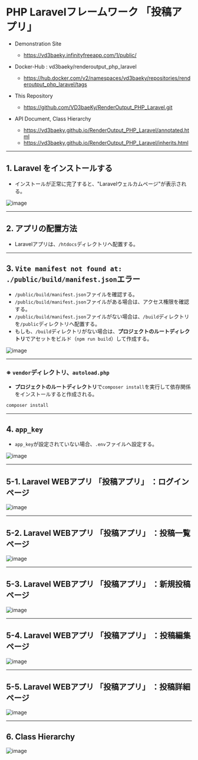 # PHP Laravelフレームワーク 「投稿アプリ」 
 

* Demonstration Site 
    - https://vd3baeky.infinityfreeapp.com/1/public/

* Docker-Hub : vd3baeky/renderoutput_php_laravel
    - https://hub.docker.com/v2/namespaces/vd3baeky/repositories/renderoutput_php_laravel/tags
 
* This Repository
    - https://github.com/VD3baeKy/RenderOutput_PHP_Laravel.git

* API Document, Class Hierarchy
    - https://vd3baeky.github.io/RenderOutput_PHP_Laravel/annotated.html
    - https://vd3baeky.github.io/RenderOutput_PHP_Laravel/inherits.html

---
## 1. Laravel をインストールする

* インストールが正常に完了すると、"Laravelウェルカムページ"が表示される。

![image](https://github.com/user-attachments/assets/3244e3d4-763e-4a85-bbb2-7823c2edad60)
 
---

## 2. アプリの配置方法
* Laravelアプリは、```/htdocs```ディレクトリへ配置する。
 
---

## 3. ```Vite manifest not found at: ./public/build/manifest.json```エラー
* ```/public/build/manifest.json```ファイルを確認する。
* ```/public/build/manifest.json```ファイルがある場合は、アクセス権限を確認する。
* ```/public/build/manifest.json```ファイルがない場合は、```/build```ディレクトリを```/public```ディレクトリへ配置する。
* もしも、```/build```ディレクトリがない場合は、**プロジェクトのルートディレクトリ**でアセットをビルド（```npm run build```）して作成する。

![image](https://github.com/user-attachments/assets/52730a92-69dd-4f96-a71b-32bdeaf8577f) 

---

### ※ ```vendor```ディレクトリ、```autoload.php```
* **プロジェクトのルートディレクトリ**で```composer install```を実行して依存関係をインストールすると作成される。
``` bash
composer install
```
 
---
## 4.  ```app_key```
* ```app_key```が設定されていない場合、```.env```ファイルへ設定する。 

![image](https://github.com/user-attachments/assets/074ff161-0ab1-47b1-b7e1-418561c6b32f) 
 
---
## 5-1. Laravel WEBアプリ 「投稿アプリ」 ：ログインページ
![image](https://github.com/user-attachments/assets/96df4fe0-e7b0-4d19-a5ff-c4c5265185bb) 

---
## 5-2. Laravel WEBアプリ 「投稿アプリ」 ：投稿一覧ページ
![image](https://github.com/user-attachments/assets/b6b46ac1-b8fc-4f25-94ea-11bb1e07fa1b) 

---
## 5-3. Laravel WEBアプリ 「投稿アプリ」 ：新規投稿ページ
![image](https://github.com/user-attachments/assets/33815d04-5394-4e00-80c0-cf511e72f8b7) 

---
## 5-4. Laravel WEBアプリ 「投稿アプリ」 ：投稿編集ページ
![image](https://github.com/user-attachments/assets/cfae3526-2e25-4ed4-a7bc-4c3779706619) 

---
## 5-5. Laravel WEBアプリ 「投稿アプリ」 ：投稿詳細ページ
![image](https://github.com/user-attachments/assets/8bce2139-519c-458b-ae08-b78cd4a66874) 

---
## 6. Class Hierarchy
![image](https://github.com/user-attachments/assets/d8b99183-5695-4025-ac9f-a20fcd5355fe) 
 




